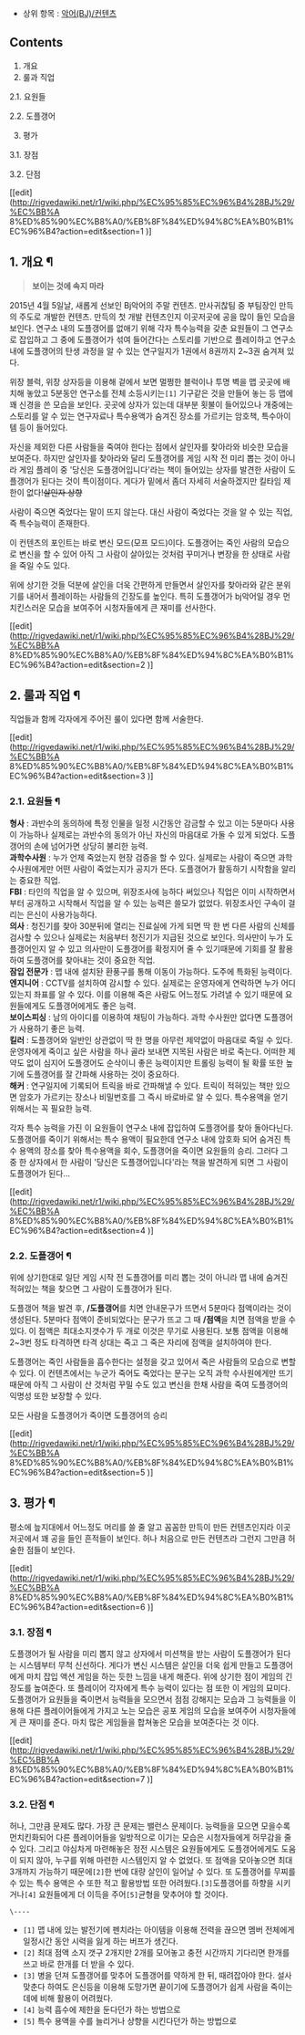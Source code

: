   * 상위 항목 : [악어(BJ)/컨텐츠](%EC%95%85%EC%96%B4%28BJ%29/%EC%BB%A8%ED%85%90%EC%B8%A0.md)  

## Contents

    

1. 개요 
2. 룰과 직업 
    

2.1. 요원들

2.2. 도플갱어

3. 평가 
    

3.1. 장점

3.2. 단점

[[edit](http://rigvedawiki.net/r1/wiki.php/%EC%95%85%EC%96%B4%28BJ%29/%EC%BB%A
8%ED%85%90%EC%B8%A0/%EB%8F%84%ED%94%8C%EA%B0%B1%EC%96%B4?action=edit&section=1
)]

## 1. 개요 ¶

  

> **보이는 것에 속지 마라**

  

2015년 4월 5일날, 새롭게 선보인 Bj악어의 주말 컨텐츠. 만사귀찮팀 중 부팀장인 만득의 주도로 개발한 컨텐츠. 만득의 첫 개발
컨텐츠인지 이곳저곳에 공을 많이 들인 모습을 보인다. 연구소 내의 도플갱어를 없애기 위해 각자 특수능력을 갖춘 요원들이 그 연구소로 잡입하고
그 중에 도플갱어가 섞여 들어간다는 스토리를 기반으로 플레이하고 연구소 내에 도플갱어의 탄생 과정을 알 수 있는 연구일지가 1권에서 8권까지
2~3권 숨겨져 있다.

  

위장 블럭, 위장 상자등을 이용해 겉에서 보면 멀쩡한 블럭이나 투명 벽을 맵 곳곳에 배치해 놓았고 5분동안 연구소를 전체 소등시키는`[1]`
기구같은 것을 만들어 놓는 등 맵에 꽤 신경을 쓴 모습을 보인다. 곳곳에 상자가 있는데 대부분 횟불이 들어있으나 개중에는 스토리를 알 수
있는 연구자료나 특수용액가 숨겨진 장소를 가르키는 암호책, 특수아이템 등이 들어있다.

  

자신을 제외한 다른 사람들을 죽여야 한다는 점에서 살인자를 찾아라와 비슷한 모습을 보여준다. 하지만 살인자를 찾아라와 달리 도플갱어를 게임
시작 전 미리 뽑는 것이 아니라 게임 플레이 중 '당신은 도플갱어입니다'라는 책이 들어있는 상자를 발견한 사람이 도플갱어가 된다는 것이
특이점이다. 게다가 밑에서 좀더 자세히 서술하겠지만 킬타임 제한이 없다!<del>살인자 상향</del>

  

사람이 죽으면 죽었다는 말이 뜨지 않는다. 대신 사람이 죽었다는 것을 알 수 있는 직업, 즉 특수능력이 존재한다.

  

이 컨텐츠의 포인트는 바로 변신 모드(모프 모드)이다. 도플갱어는 죽인 사람의 모습으로 변신을 할 수 있어 아직 그 사람이 살아있는 것처럼
꾸미거나 변장을 한 상태로 사람을 죽일 수도 있다.

  

위에 상기한 것들 덕분에 살인을 더욱 간편하게 만들면서 살인자를 찾아라와 같은 분위기를 내어서 플레이하는 사람들의 긴장도를 높인다. 특히
도플갱어가 bj악어일 경우 먼치킨스러운 모습을 보여주어 시청자들에게 큰 재미를 선사한다.

  

[[edit](http://rigvedawiki.net/r1/wiki.php/%EC%95%85%EC%96%B4%28BJ%29/%EC%BB%A
8%ED%85%90%EC%B8%A0/%EB%8F%84%ED%94%8C%EA%B0%B1%EC%96%B4?action=edit&section=2
)]

## 2. 룰과 직업 ¶

  

직업들과 함께 각자에게 주어진 룰이 있다면 함께 서술한다.

  
  

[[edit](http://rigvedawiki.net/r1/wiki.php/%EC%95%85%EC%96%B4%28BJ%29/%EC%BB%A
8%ED%85%90%EC%B8%A0/%EB%8F%84%ED%94%8C%EA%B0%B1%EC%96%B4?action=edit&section=3
)]

### 2.1. 요원들 ¶

  

**형사** : 과반수의 동의하에 특정 인물을 일정 시간동안 감금할 수 있고 이는 5분마다 사용이 가능하나 실제로는 과반수의 동의가 아닌 자신의 마음대로 가둘 수 있게 되었다. 도플갱어의 손에 넘어가면 상당히 불리한 능력.  
**과학수사원** : 누가 언제 죽었는지 현장 검증을 할 수 있다. 실제로는 사람이 죽으면 과학수사원에게만 어떤 사람이 죽었는지가 공지가 뜬다. 도플갱어가 활동하기 시작함을 알리는 중요한 직업.  
**FBI** : 타인의 직업을 알 수 있으며, 위장조사에 능하다 써있으나 직업은 이미 시작하면서부터 공개하고 시작해서 직업을 알 수 있는 능력은 쓸모가 없었다. 위장조사인 구속이 걸리는 은신이 사용가능하다.   
**의사** : 청진기를 찾아 30분뒤에 열리는 진료실에 가게 되면 딱 한 번 다른 사람의 신체를 검사할 수 있으나 실제로는 처음부터 청진기가 지급된 것으로 보인다. 의사만이 누가 도플갱어인지 알 수 있고 의사만이 도플갱어를 확정지어 줄 수 있기때문에 기회를 잘 활용하여 도플갱어를 찾아내는 것이 중요한 직업.  
**잠입 전문가** : 맵 내에 설치돤 환풍구를 통해 이동이 가능하다. 도주에 특화된 능력이다.  
**엔지니어** : CCTV를 설치하여 감시할 수 있다. 실제로는 운영자에게 연락하면 누가 어디 있는지 좌표를 알 수 있다. 이를 이용해 죽은 사람도 어느정도 가려낼 수 있기 때문에 요원들에게도 도플갱어에게도 좋은 능력.  
**보이스피싱** : 남의 아이디를 이용하여 채팅이 가능하다. 과학 수사원만 없다면 도플갱어가 사용하기 좋은 능력.  
**킬러** : 도플갱어와 일반인 상관없이 딱 한 명을 아무런 제약없이 마음대로 죽일 수 있다. 운영자에게 죽이고 싶은 사람을 하나 골라 보내면 지목된 사람은 바로 죽는다. 어떠한 제약도 없이 심지어 도플갱어도 순삭이니 좋은 능력이지만 트롤링 능력이 될 확률 또한 높기에 도플갱어를 잘 간파해 사용하는 것이 중요하다.  
**해커** : 연구일지에 기록되어 트릭을 바로 간파해낼 수 있다. 트릭이 적혀있는 책만 있으면 암호가 가르키는 장소나 비밀번호를 그 즉시 바로바로 알 수 있다. 특수용액을 얻기 위해서는 꼭 필요한 능력.  
  

각자 특수 능력을 가진 이 요원들이 연구소 내에 잡입하여 도플갱어를 찾아 돌아다닌다. 도플갱어를 죽이기 위해서는 특수 용액이 필요한데 연구소
내에 암호화 되어 숨겨진 특수 용액의 장소를 찾아 특수용액을 회수, 도플갱어을 죽이면 요원들의 승리. 그러다 그 중 한 상자에서 한 사람이
'당신은 도플갱어입니다'라는 책을 발견하게 되면 그 사람이 도플갱어가 된다...

  

[[edit](http://rigvedawiki.net/r1/wiki.php/%EC%95%85%EC%96%B4%28BJ%29/%EC%BB%A
8%ED%85%90%EC%B8%A0/%EB%8F%84%ED%94%8C%EA%B0%B1%EC%96%B4?action=edit&section=4
)]

### 2.2. 도플갱어 ¶

  

위에 상기한대로 일단 게임 시작 전 도플갱어를 미리 뽑는 것이 아니라 맵 내에 숨겨진 적혀있는 책을 찾으면 그 사람이 도플갱어가 된다.

  

도플갱어 책을 발견 후, **/도플갱어**를 치면 안내문구가 뜨면서 5분마다 점액이라는 것이 생성된다. 5분마다 점액이 준비되었다는 문구가
뜨고 그 때 **/점액**을 치면 점액을 받을 수 있다. 이 점액은 최대소지갯수가 두 개로 이것은 무기로 사용된다. 보통 점액을 이용해
2~3번 정도 타격하면 타격 상대는 죽고 그 죽은 자리에 점액을 설치하여야 한다.

  

도플갱어는 죽인 사람들을 흡수한다는 설정을 갖고 있어서 죽은 사람들의 모습으로 변할 수 있다. 이 컨텐츠에서는 누군가 죽어도 죽었다는 문구는
오직 과학 수사원에게만 뜨기 때문에 아직 그 사람이 산 것처럼 꾸밀 수도 있고 변신을 한채 사람을 죽여 도플갱어의 익명성 또한 보장할 수
있다.

  

모든 사람을 도플갱어가 죽이면 도플갱어의 승리

  

[[edit](http://rigvedawiki.net/r1/wiki.php/%EC%95%85%EC%96%B4%28BJ%29/%EC%BB%A
8%ED%85%90%EC%B8%A0/%EB%8F%84%ED%94%8C%EA%B0%B1%EC%96%B4?action=edit&section=5
)]

## 3. 평가 ¶

  

평소에 늪지대에서 어느정도 머리를 쓸 줄 알고 꼼꼼한 만득이 만든 컨텐츠인지라 이곳저곳에서 꽤 공을 들인 흔적들이 보인다. 허나 처음으로
만든 컨텐츠라 그런지 그만큼 허술한 점들이 보인다.

  

[[edit](http://rigvedawiki.net/r1/wiki.php/%EC%95%85%EC%96%B4%28BJ%29/%EC%BB%A
8%ED%85%90%EC%B8%A0/%EB%8F%84%ED%94%8C%EA%B0%B1%EC%96%B4?action=edit&section=6
)]

### 3.1. 장점 ¶

  

도플갱어가 될 사람을 미리 뽑지 않고 상자에서 미션책을 받는 사람이 도플갱어가 된다는 시스템부터 무척 신선하다. 게다가 변신 시스템은 살인을
더욱 쉽게 만들고 도플갱어에게 마치 잡입 액션 게임을 하는 듯한 느낌을 내게 해준다. 위에 상기한 점이 게임의 긴장도를 높여준다. 또
플레이어 각자에게 특수 능력이 있다는 점 또한 이 게임의 묘미다. 도플갱어가 요원들을 죽이면서 능력들을 모으면서 점점 강해지는 모습과 그
능력들을 이용해 다른 플레이어들에게 가지고 노는 모습은 공포 게임의 모습을 보여주어 시청자들에게 큰 재미를 준다. 마치 많은 게임들을
합쳐놓은 모습을 보여준다는 것 이다.

  

[[edit](http://rigvedawiki.net/r1/wiki.php/%EC%95%85%EC%96%B4%28BJ%29/%EC%BB%A
8%ED%85%90%EC%B8%A0/%EB%8F%84%ED%94%8C%EA%B0%B1%EC%96%B4?action=edit&section=7
)]

### 3.2. 단점 ¶

  

허나, 그만큼 문제도 많다. 가장 큰 문제는 밸런스 문제이다. 능력들을 모으면 모을수록 먼치킨화되어 다른 플레이어들을 일방적으로 이기는
모습은 시청자들에게 허무감을 줄 수 있다. 그리고 야심차게 마련해놓은 정전 시스템은 요원들에게도 도플갱어에게도 도움이 되지 않아, 누구를
위해 마련한 시스템인지 알 수 없었다. 또 점액을 모아놓으면 최대 3개까지 가능하기 때문에`[2]`한 번에 대량 살인이 일어날 수 있다. 또
도플갱어를 무찌를 수 있는 특수 용액은 수 또한 적고 활용방법 또한 어려웠다.`[3]`도플갱어를 하향을 시키거나`[4]` 요원들에게 더
이득을 주어`[5]`균형을 맞추어야 할 것이다.

`\----`

  * `[1]` 맵 내에 있는 발전기에 펜치라는 아이템을 이용해 전력을 끊으면 멤버 전체에게 일정시간 동안 시력을 잃게 하는 버프가 생긴다.
  * `[2]` 최대 점액 소지 갯구 2개지만 2개를 모어놓고 충전 시간까지 기다리면 한개를 쓰고 바로 한개를 더 받을 수 있다.
  * `[3]` 병을 던져 도플갱어를 맞추어 도플갱어를 약하게 한 뒤, 때려잡아야 한다. 설사 맞춘다 하여도 은신등을 이용해 도망가면 끝이기에 도플갱어가 쉽게 사람을 죽이는데에 비해 활용이 어려웠다.
  * `[4]` 능력 흡수에 제한을 둔다던가 하는 방법으로
  * `[5]` 특수 용액을 수를 늘리거나 상향을 시킨다던가 하는 방법으로

